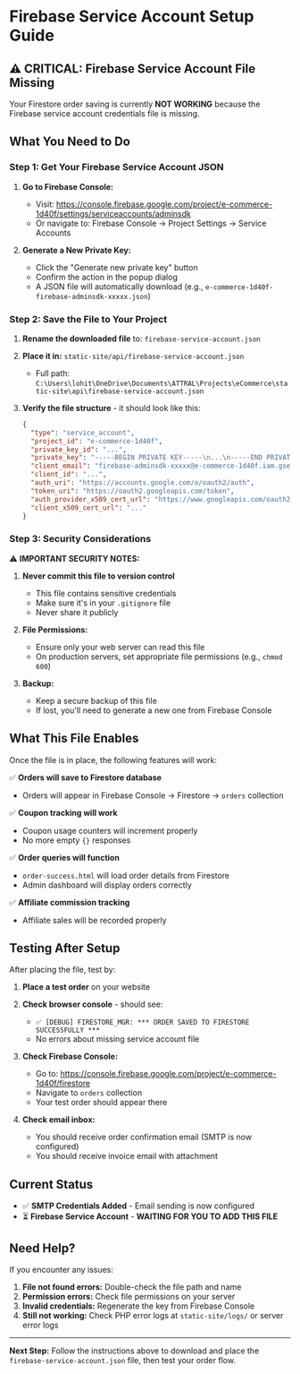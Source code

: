 # Firebase Service Account Setup Guide

## ⚠️ CRITICAL: Firebase Service Account File Missing

Your Firestore order saving is currently **NOT WORKING** because the Firebase service account credentials file is missing.

## What You Need to Do

### Step 1: Get Your Firebase Service Account JSON

1. **Go to Firebase Console:**
   - Visit: https://console.firebase.google.com/project/e-commerce-1d40f/settings/serviceaccounts/adminsdk
   - Or navigate to: Firebase Console → Project Settings → Service Accounts

2. **Generate a New Private Key:**
   - Click the "Generate new private key" button
   - Confirm the action in the popup dialog
   - A JSON file will automatically download (e.g., `e-commerce-1d40f-firebase-adminsdk-xxxxx.json`)

### Step 2: Save the File to Your Project

1. **Rename the downloaded file** to: `firebase-service-account.json`

2. **Place it in:** `static-site/api/firebase-service-account.json`
   - Full path: `C:\Users\lohit\OneDrive\Documents\ATTRAL\Projects\eCommerce\static-site\api\firebase-service-account.json`

3. **Verify the file structure** - it should look like this:
   ```json
   {
     "type": "service_account",
     "project_id": "e-commerce-1d40f",
     "private_key_id": "...",
     "private_key": "-----BEGIN PRIVATE KEY-----\n...\n-----END PRIVATE KEY-----\n",
     "client_email": "firebase-adminsdk-xxxxx@e-commerce-1d40f.iam.gserviceaccount.com",
     "client_id": "...",
     "auth_uri": "https://accounts.google.com/o/oauth2/auth",
     "token_uri": "https://oauth2.googleapis.com/token",
     "auth_provider_x509_cert_url": "https://www.googleapis.com/oauth2/v1/certs",
     "client_x509_cert_url": "..."
   }
   ```

### Step 3: Security Considerations

⚠️ **IMPORTANT SECURITY NOTES:**

1. **Never commit this file to version control**
   - This file contains sensitive credentials
   - Make sure it's in your `.gitignore` file
   - Never share it publicly

2. **File Permissions:**
   - Ensure only your web server can read this file
   - On production servers, set appropriate file permissions (e.g., `chmod 600`)

3. **Backup:**
   - Keep a secure backup of this file
   - If lost, you'll need to generate a new one from Firebase Console

## What This File Enables

Once the file is in place, the following features will work:

✅ **Orders will save to Firestore database**
- Orders will appear in Firebase Console → Firestore → `orders` collection

✅ **Coupon tracking will work**
- Coupon usage counters will increment properly
- No more empty `{}` responses

✅ **Order queries will function**
- `order-success.html` will load order details from Firestore
- Admin dashboard will display orders correctly

✅ **Affiliate commission tracking**
- Affiliate sales will be recorded properly

## Testing After Setup

After placing the file, test by:

1. **Place a test order** on your website
2. **Check browser console** - should see:
   - `✅ [DEBUG] FIRESTORE_MGR: *** ORDER SAVED TO FIRESTORE SUCCESSFULLY ***`
   - No errors about missing service account file

3. **Check Firebase Console:**
   - Go to: https://console.firebase.google.com/project/e-commerce-1d40f/firestore
   - Navigate to `orders` collection
   - Your test order should appear there

4. **Check email inbox:**
   - You should receive order confirmation email (SMTP is now configured)
   - You should receive invoice email with attachment

## Current Status

- ✅ **SMTP Credentials Added** - Email sending is now configured
- ⏳ **Firebase Service Account** - **WAITING FOR YOU TO ADD THIS FILE**

## Need Help?

If you encounter any issues:

1. **File not found errors:** Double-check the file path and name
2. **Permission errors:** Check file permissions on your server
3. **Invalid credentials:** Regenerate the key from Firebase Console
4. **Still not working:** Check PHP error logs at `static-site/logs/` or server error logs

---

**Next Step:** Follow the instructions above to download and place the `firebase-service-account.json` file, then test your order flow.

